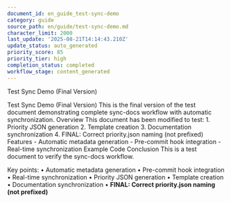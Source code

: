```yaml
---
document_id: en_guide_test-sync-demo
category: guide
source_path: en/guide/test-sync-demo.md
character_limit: 2000
last_update: '2025-08-21T14:14:43.210Z'
update_status: auto_generated
priority_score: 85
priority_tier: high
completion_status: completed
workflow_stage: content_generated
---
```

Test Sync Demo (Final Version)

Test Sync Demo (Final Version) This is the final version of the test document demonstrating complete sync-docs workflow with automatic synchronization. Overview This document has been modified to test: 1. Priority JSON generation 2. Template creation   3. Documentation synchronization 4. FINAL: Correct priority.json naming (not prefixed) Features - Automatic metadata generation - Pre-commit hook integration - Real-time synchronization Example Code Conclusion This is a test document to verify the sync-docs workflow.

Key points:
• Automatic metadata generation
• Pre-commit hook integration
• Real-time synchronization
• Priority JSON generation
• Template creation
• Documentation synchronization
• **FINAL: Correct priority.json naming (not prefixed)**